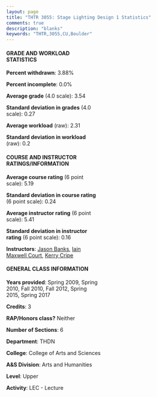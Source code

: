 ```yaml
---
layout: page
title: "THTR 3055: Stage Lighting Design 1 Statistics"
comments: true
description: "blanks"
keywords: "THTR,3055,CU,Boulder"
---
```

<head>
<script src="https://ajax.googleapis.com/ajax/libs/jquery/2.1.3/jquery.min.js"></script>
<script src="https://dl.dropboxusercontent.com/s/pc42nxpaw1ea4o9/highcharts.js?dl=0"></script>
<!-- <script src="../assets/js/highcharts.js"></script> -->
<style type="text/css">@font-face {
	font-family: "Bebas Neue";
	src: url(https://www.filehosting.org/file/details/544349/BebasNeue Regular.otf) format("opentype");
	}
	h1.Bebas { 
		font-family: "Bebas Neue", Verdana, Tahoma;
	}
</style>
</head>
<body>
	<div id="container" style="float: right; width: 45%; height: 88%; margin-left: 2.5%; margin-right: 2.5%;"></div>
	<script language="JavaScript">
		$(document).ready(function() {
		var chart = {type: 'column'};
		var title = {text: 'Grade Distribution'};
		var xAxis = {categories: ['A','B','C','D','F'],crosshair: true};
		var yAxis = {min: 0,title: {text: 'Percentage'}};
		var tooltip = {headerFormat: '<center><b><span style="font-size:20px">{point.key}</span></b></center>',
		               pointFormat: '<td style="padding:0"><b>{point.y:.1f}%</b></td>',
		               footerFormat: '</table>',shared: true,useHTML: true};
		var plotOptions = {column: {pointPadding: 0.0,borderWidth: 0}};  
		var credits = {enabled: false};var series= [{name: 'Percent',data: [63.93,34.21,1.85,0.0,0.0,]}];
		var json = {};
		json.chart = chart;
		json.title = title;
		json.tooltip = tooltip;
		json.xAxis = xAxis;
		json.yAxis = yAxis;  
		json.series = series;
		json.plotOptions = plotOptions;  
		json.credits = credits;
		$('#container').highcharts(json);
	});
	</script>
</body>
			   
#### GRADE AND WORKLOAD STATISTICS

**Percent withdrawn**: 3.88%

**Percent incomplete**: 0.0%

**Average grade** (4.0 scale): 3.54

**Standard deviation in grades** (4.0 scale): 0.27

**Average workload** (raw): 2.31

**Standard deviation in workload** (raw): 0.2

#### COURSE AND INSTRUCTOR RATINGS/INFORMATION

**Average course rating** (6 point scale): 5.19

**Standard deviation in course rating** (6 point scale): 0.24

**Average instructor rating** (6 point scale): 5.41

**Standard deviation in instructor rating** (6 point scale): 0.16

**Instructors**: <a href='../../instructors/Jason_Banks'>Jason Banks</a>, <a href='../../instructors/Iain_Maxwell_Court'>Iain Maxwell Court</a>, <a href='../../instructors/Kerry_Cripe'>Kerry Cripe</a>

#### GENERAL CLASS INFORMATION

**Years provided**: Spring 2009, Spring 2010, Fall 2010, Fall 2012, Spring 2015, Spring 2017

**Credits**: 3

**RAP/Honors class?** Neither

**Number of Sections**: 6

**Department**: THDN

**College**: College of Arts and Sciences

**A&S Division**: Arts and Humanities

**Level**: Upper

**Activity**: LEC - Lecture
